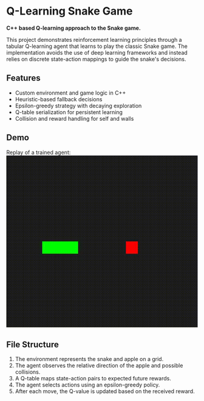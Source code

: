 # Q-Learning Snake Game

**C++ based Q-learning approach to the Snake game.**

This project demonstrates reinforcement learning principles through a tabular Q-learning agent that learns to play the classic Snake game. The implementation avoids the use of deep learning frameworks and instead relies on discrete state-action mappings to guide the snake's decisions.

## Features

- Custom environment and game logic in C++
- Heuristic-based fallback decisions
- Epsilon-greedy strategy with decaying exploration
- Q-table serialization for persistent learning
- Collision and reward handling for self and walls

## Demo

Replay of a trained agent:  
![Replay](replay.gif)

## File Structure

1. The environment represents the snake and apple on a grid.
2. The agent observes the relative direction of the apple and possible collisions.
3. A Q-table maps state-action pairs to expected future rewards.
4. The agent selects actions using an epsilon-greedy policy.
5. After each move, the Q-value is updated based on the received reward.
